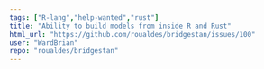```yaml
---
tags: ["R-lang","help-wanted","rust"]
title: "Ability to build models from inside R and Rust"
html_url: "https://github.com/roualdes/bridgestan/issues/100"
user: "WardBrian"
repo: "roualdes/bridgestan"
---
```


